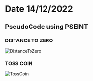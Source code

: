 # Date 14/12/2022

## PseudoCode using PSEINT


### DISTANCE TO ZERO

![DistanceToZero](https://user-images.githubusercontent.com/44917179/207763215-2c1f3802-d041-4b08-85a4-2daeb2306e10.png)



### TOSS COIN

![TossCoin](https://user-images.githubusercontent.com/44917179/207763262-28867d57-5f06-4c80-a0f4-56aa6d1e5fbe.png)
